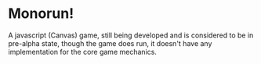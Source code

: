 Monorun!
=======

A javascript (Canvas) game, still being developed and is considered to be in pre-alpha state, though the game does run, it doesn't have any implementation for the core game mechanics.

